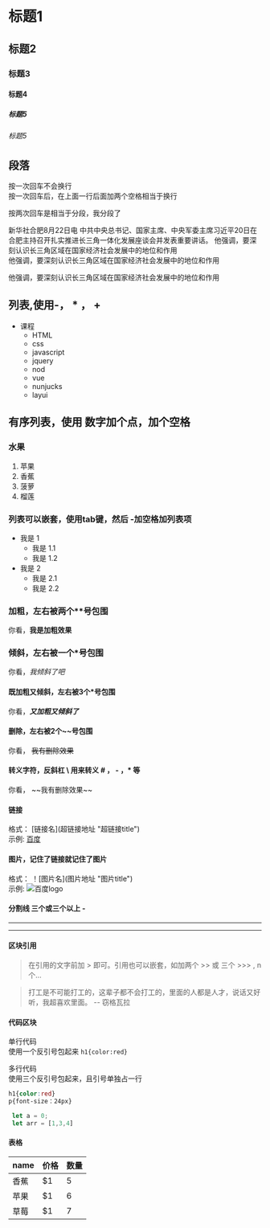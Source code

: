 # 标题1
## 标题2
### 标题3
#### 标题4
##### 标题5
###### 标题5

## 段落
按一次回车不会换行  
按一次回车后，在上面一行后面加两个空格相当于换行  

按两次回车是相当于分段，我分段了

新华社合肥8月22日电 中共中央总书记、国家主席、中央军委主席习近平20日在合肥主持召开扎实推进长三角一体化发展座谈会并发表重要讲话。 
他强调，要深刻认识长三角区域在国家经济社会发展中的地位和作用  
他强调，要深刻认识长三角区域在国家经济社会发展中的地位和作用

他强调，要深刻认识长三角区域在国家经济社会发展中的地位和作用

## 列表,使用-， * ， +
 - 课程
   - HTML
   - css
   - javascript
   * jquery
   * nod
   * vue
   + nunjucks
   + layui

   
## 有序列表，使用 数字加个点，加个空格
### 水果
1. 苹果
2. 香蕉
3. 菠萝
4. 榴莲

### 列表可以嵌套，使用tab键，然后 -加空格加列表项
- 我是 1
   - 我是 1.1
   - 我是 1.2
- 我是 2
  - 我是 2.1
  - 我是 2.2

### 加粗，左右被两个**号包围
你看，**我是加粗效果**
   
### 倾斜，左右被一个*号包围
你看，*我倾斜了吧*

#### 既加粗又倾斜，左右被3个*号包围
你看，***又加粗又倾斜了***

#### 删除，左右被2个~~号包围
你看， ~~我有删除效果~~

#### 转义字符，反斜杠 \ 用来转义 \# ， \- ，\* 等
你看， \~~我有删除效果~~

#### 链接
格式： \[链接名\](超链接地址 "超链接title")  
示例: [百度](https://www.baidu.com "百度一下")

#### 图片，记住了链接就记住了图片
格式： ！\[图片名\]\(图片地址 "图片title"\)  
示例: ![百度logo](https://images.gitee.com/uploads/images/2020/0502/024527_028968c5_7519340.gif "提示：百度的logo")

#### 分割线 三个或三个以上 -
---
----

#### 区块引用
> 在引用的文字前加 \> 即可。引用也可以嵌套，如加两个 \>> 或 三个 \>>> , n个...  

> 打工是不可能打工的，这辈子都不会打工的，里面的人都是人才，说话又好听，我超喜欢里面。 -- 窃格瓦拉

#### 代码区块
单行代码  
使用一个反引号包起来
`h1{color:red}`

多行代码  
使用三个反引号包起来，且引号单独占一行
```css 
h1{color:red}
p{font-size：24px}
```

```javascript
 let a = 0;
 let arr = [1,3,4]
```
#### 表格
name | 价格 |  数量  
-|-|-
香蕉 | $1 | 5 |
苹果 | $1 | 6 |
草莓 | $1 | 7 |



